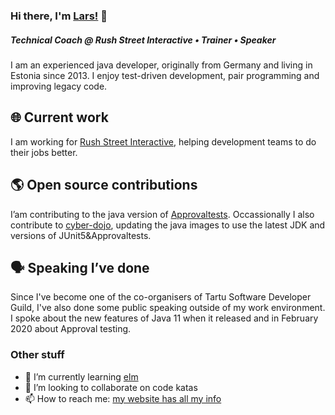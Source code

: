 ### Hi there, I'm [Lars!](https://larseckart.com/) 👋

##### Technical Coach @ Rush Street Interactive • Trainer • Speaker

I am an experienced java developer, originally from Germany and living in Estonia since 2013. I enjoy test-driven development, pair programming and improving legacy code.

## 🌐 Current work 

I am working for [Rush Street Interactive](https://rushstreetinteractive.com/), helping development teams to do their jobs better.
      
## 🌎 Open source contributions
      
I’am contributing to the java version of [Approvaltests](https://approvaltests.com/). Occassionally I also contribute to [cyber-dojo](https://cyber-dojo.org/), updating the java images to use the latest JDK and versions of JUnit5&Approvaltests.
      
## 🗣️ Speaking I’ve done
      
Since I've become one of the co-organisers of Tartu Software Developer Guild, I've also done some public speaking outside of my work environment. I spoke about the new features of Java 11 when it released and in February 2020 about Approval testing.


### Other stuff

- 🌱 I’m currently learning [elm](https://elm-lang.org/)
- 👯 I’m looking to collaborate on code katas
- 📫 How to reach me: [my website has all my info](https://www.larseckart.com)
